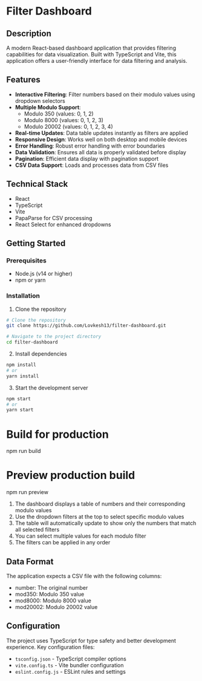 # Filter Dashboard

## Description
A modern React-based dashboard application that provides filtering capabilities for data visualization. Built with TypeScript and Vite, this application offers a user-friendly interface for data filtering and analysis.

## Features

- **Interactive Filtering**: Filter numbers based on their modulo values using dropdown selectors
- **Multiple Modulo Support**: 
  - Modulo 350 (values: 0, 1, 2)
  - Modulo 8000 (values: 0, 1, 2, 3)
  - Modulo 20002 (values: 0, 1, 2, 3, 4)
- **Real-time Updates**: Data table updates instantly as filters are applied
- **Responsive Design**: Works well on both desktop and mobile devices
- **Error Handling**: Robust error handling with error boundaries
- **Data Validation**: Ensures all data is properly validated before display
- **Pagination**: Efficient data display with pagination support
- **CSV Data Support**: Loads and processes data from CSV files

## Technical Stack

- React
- TypeScript
- Vite
- PapaParse for CSV processing
- React Select for enhanced dropdowns


## Getting Started

### Prerequisites

- Node.js (v14 or higher)
- npm or yarn

### Installation

1. Clone the repository
```bash
# Clone the repository
git clone https://github.com/Lovkesh13/filter-dashboard.git

# Navigate to the project directory
cd filter-dashboard
```

2. Install dependencies
```bash
npm install
# or
yarn install
```

3. Start the development server
```bash
npm start
# or
yarn start
```

# Build for production
npm run build

# Preview production build
npm run preview

1. The dashboard displays a table of numbers and their corresponding modulo values
2. Use the dropdown filters at the top to select specific modulo values
3. The table will automatically update to show only the numbers that match all selected filters
4. You can select multiple values for each modulo filter
5. The filters can be applied in any order

## Data Format

The application expects a CSV file with the following columns:
- number: The original number
- mod350: Modulo 350 value
- mod8000: Modulo 8000 value
- mod20002: Modulo 20002 value

## Configuration
The project uses TypeScript for type safety and better development experience. Key configuration files:
- `tsconfig.json` - TypeScript compiler options
- `vite.config.ts` - Vite bundler configuration
- `eslint.config.js` - ESLint rules and settings
